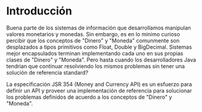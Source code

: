 # Introducción

Buena parte de los sistemas de información que desarrollamos manipulan valores monetarios y monedas. Sin embargo, es en lo minimo curioso percibir que los conceptos de "Dinero" y "Moneda" comunmente son desplazados a tipos primitivos como Float, Double y BigDecimal. Sistemas mejor encapsulados terminan implementando cada uno en sus propias clases de "Dinero" y "Moneda". Pero hasta cuando los desarrolladores Java tendrian que continuar resolviendo los mismos problemas sin tener una solución de referencia standard?

La especificación JSR 354 (Money and Currency API) es un esfuerzo para definir un API y proveer una implementación de referencia para solucionar los problemas definidos de acuerdo a los conceptos de "Dinero" y "Moneda".
